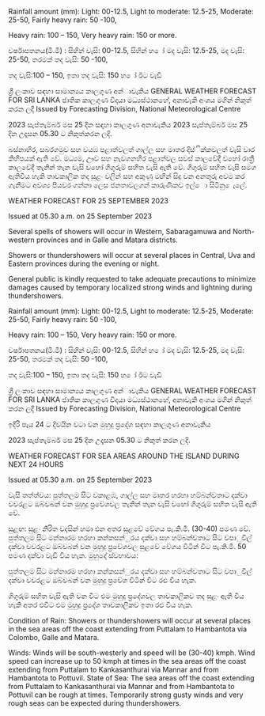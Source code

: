 Rainfall amount (mm): Light: 00-12.5, Light to moderate: 12.5-25, Moderate: 25-50, Fairly heavy rain: 50 -100,

Heavy rain: 100 – 150, Very heavy rain: 150 or more.

වර්ෂාපතනය(මි.මී) : සිහින් වැසි: 00-12.5, සිහින් හ ෝ මද වැසි: 12.5-25, මද වැසි: 25-50, තරමක් තද වැසි: 50 -100,

තද වැසි:100 – 150, ඉතා තද වැසි: 150 හ ෝ ඊට වැඩි

ශ්‍රී ලංකාව සඳහා සාමාන්‍යය කාලගුණ අන්‍ාවැකිය GENERAL WEATHER FORECAST FOR SRI LANKA ජාතික කාලගුණ විදයා මධ්‍යස්ථානහේ, අනාවැකි අංශය මගින් නිකුත් කරන ලදි Issued by Forecasting Division, National Meteorological Centre

2023 සැප්තැම්බර් මස 25 දින සඳහා කාලගුණ අනාවැකිය 2023 සැප්තැම්බර් මස 25 දින උදෑසන 05.30 ට නිකුත්කරන ලදි.

බස්නාහිර, සබරගමුව සහ වයඹ පළාත්වලත් ගාල්ල සහ මාතර දිස්ික්කවලත් වැසි වාර කිහිපයක් ඇති වේ. මධ්‍යම, ඌව සහ නැවගනහිර පළාත්වල සවස් කාලවේදී වහෝ රාත්‍රී කාලවේදී තැනින් තැන වැසි වහෝ ගිගුරුම් සහිත වැසි ඇති වේ. ගිගුරුම් සහිත වැසි සමග ඇතිවිය හැකි තාවකාලික තද සුළං වලින් සහ අකුණු මඟින් සිදු වන අනතුරු අවම කර ගැනීමට අවශ්‍ය පියවර ගන්නා ලෙස ජනතාවලගන් කාරුණිකව ඉල්ො සිටිනු ෙැලේ.

WEATHER FORECAST FOR 25 SEPTEMBER 2023

Issued at 05.30 a.m. on 25 September 2023

Several spells of showers will occur in Western, Sabaragamuwa and North-western provinces and in Galle and Matara districts.

Showers or thundershowers will occur at several places in Central, Uva and Eastern provinces during the evening or night.

General public is kindly requested to take adequate precautions to minimize damages caused by temporary localized strong winds and lightning during thundershowers.

Rainfall amount (mm): Light: 00-12.5, Light to moderate: 12.5-25, Moderate: 25-50, Fairly heavy rain: 50 -100,

Heavy rain: 100 – 150, Very heavy rain: 150 or more.

වර්ෂාපතනය(මි.මී) : සිහින් වැසි: 00-12.5, සිහින් හ ෝ මද වැසි: 12.5-25, මද වැසි: 25-50, තරමක් තද වැසි: 50 -100,

තද වැසි:100 – 150, ඉතා තද වැසි: 150 හ ෝ ඊට වැඩි

ශ්‍රී ලංකාව සඳහා සාමාන්‍යය කාලගුණ අන්‍ාවැකිය GENERAL WEATHER FORECAST FOR SRI LANKA ජාතික කාලගුණ විදයා මධ්‍යස්ථානහේ, අනාවැකි අංශය මගින් නිකුත් කරන ලදි Issued by Forecasting Division, National Meteorological Centre

ඉදිරි පැය 24 ට දිවයින වටා වන මුහුදු ප්‍රදේශ සඳහා කාලගුණ අනාවැකිය

2023 සැප්තැම්බර් මස 25 දින උදෑසන 05.30 ට නිකුත් කරන ලදි.

WEATHER FORECAST FOR SEA AREAS AROUND THE ISLAND DURING NEXT 24 HOURS

Issued at 05.30 a.m. on 25 September 2023

වැසි තත්ත්වය: පුත්තලම සිට වකාළඹ, ගාල්ල සහ මාතර හරහා හම්බන්වතාට දක්වා වවරළට ඔබ්වබන් වන මුහුදු ප්‍රවේශවල තැනින් තැන වැසි වහෝ ගිගුරුම් සහිත වැසි ඇති වේ.

සුළඟ: සුළං නිරිත වදසින් හමා එන අතර සුළවේ වේගය පැ.කි.මී. (30-40) පමණ වේ. පුත්තලම සිට මන්නාරම හරහා කන්කසන්ුරය දක්වා සහ හම්බන්වතාට සිට වපාුවිල් දක්වා වවරළට ඔබ්වබන් වන මුහුදු ප්‍රවේශවල සුළවේ වේගය විටින් විට පැ.කි.මී. 50 පමණ දක්වා වැඩි විය හැක. මුහුදේ ස්වභාවය:

පුත්තලම සිට මන්නාරම හරහා කන්කසන්ුරය දක්වා සහ හම්බන්වතාට සිට වපාුවිල් දක්වා වවරළට ඔබ්වබන් වන මුහුදු ප්‍රවේශ විටින් විට රළු විය හැක.

ගිගුරුම් සහිත වැසි ඇති වන විට එම මුහුදු ප්‍රදේශවල තාවකාලිකව තද සුළං ඇති විය හැකි අතර එවිට එම මුහුදු ප්‍රදේශ තාවකාලිකව ඉතා රළු විය හැක.

Condition of Rain: Showers or thundershowers will occur at several places in the sea areas off the coast extending from Puttalam to Hambantota via Colombo, Galle and Matara.

Winds: Winds will be south-westerly and speed will be (30-40) kmph. Wind speed can increase up to 50 kmph at times in the sea areas off the coast extending from Puttalam to Kankasanthurai via Mannar and from Hambantota to Pottuvil. State of Sea: The sea areas off the coast extending from Puttalam to Kankasanthurai via Mannar and from Hambantota to Pottuvil can be rough at times. Temporarily strong gusty winds and very rough seas can be expected during thundershowers.